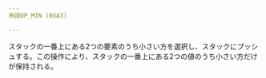 ```yaml
---
用語OP_MIN (0XA3)

---
```

スタックの一番上にある2つの要素のうち小さい方を選択し、スタックにプッシュする。この操作により、スタックの一番上にある2つの値のうち小さい方だけが保持される。